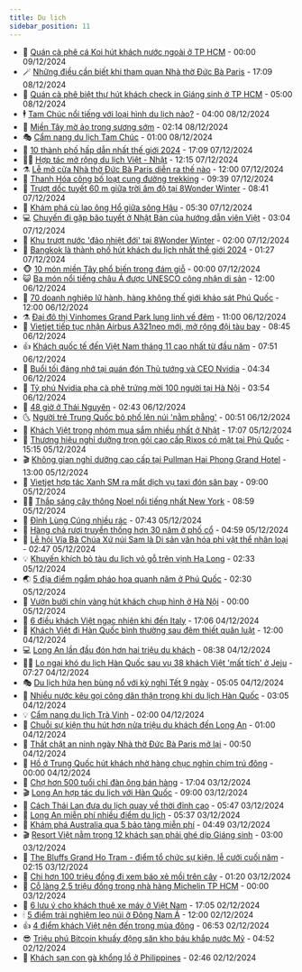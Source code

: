 ```yaml
---
title: Du lịch
sidebar_position: 11
---
```


<!-- vnexpress-du-lich:START -->
- 💂 [Quán cà phê cá Koi hút khách nước ngoài ở TP HCM](https://vnexpress.net/quan-ca-phe-ca-koi-hut-khach-nuoc-ngoai-o-tp-hcm-4822988.html) - 00:00 09/12/2024
- 🪄 [Những điều cần biết khi tham quan Nhà thờ Đức Bà Paris](https://vnexpress.net/nhung-dieu-can-biet-khi-tham-quan-nha-tho-duc-ba-paris-4825257.html) - 17:09 08/12/2024
- 🦅 [Quán cà phê biệt thự hút khách check in Giáng sinh ở TP HCM](https://vnexpress.net/quan-ca-phe-biet-thu-hut-khach-check-in-giang-sinh-o-tp-hcm-4822951.html) - 05:00 08/12/2024
- 🕴 [Tam Chúc nổi tiếng với loại hình du lịch nào?](https://vnexpress.net/tam-chuc-noi-tieng-voi-loai-hinh-du-lich-nao-4825080.html) - 04:00 08/12/2024
- 👀 [Miền Tây mờ ảo trong sương sớm](https://vnexpress.net/mien-tay-mo-ao-trong-suong-som-4825082.html) - 02:14 08/12/2024
- 🎭 [Cẩm nang du lịch Tam Chúc](https://vnexpress.net/cam-nang-du-lich-tam-chuc-4822957.html) - 01:00 08/12/2024
- 🦒 [10 thành phố hấp dẫn nhất thế giới 2024](https://vnexpress.net/10-thanh-pho-hap-dan-nhat-the-gioi-2024-4825138.html) - 17:09 07/12/2024
- 👨‍🏫 [Hợp tác mở rộng du lịch Việt - Nhật](https://vnexpress.net/hop-tac-mo-rong-du-lich-viet-nhat-4824844.html) - 12:15 07/12/2024
- ⚗️ [Lễ mở cửa Nhà thờ Đức Bà Paris diễn ra thế nào](https://vnexpress.net/le-mo-cua-nha-tho-duc-ba-paris-dien-ra-the-nao-4825049.html) - 12:00 07/12/2024
- 🥸 [Thanh Hóa công bố loạt cung đường trekking](https://vnexpress.net/thanh-hoa-cong-bo-loat-cung-duong-trekking-4825089.html) - 09:39 07/12/2024
- 🤠 [Trượt dốc tuyết 60 m giữa trời âm độ tại 8Wonder Winter](https://vnexpress.net/truot-doc-tuyet-60-m-giua-troi-am-do-tai-8wonder-winter-4825072.html) - 08:41 07/12/2024
- 🚀 [Khám phá cù lao ông Hổ giữa sông Hậu](https://vnexpress.net/kham-pha-cu-lao-ong-ho-giua-song-hau-4824983.html) - 05:30 07/12/2024
- 💻 [Chuyến đi gặp bão tuyết ở Nhật Bản của hướng dẫn viên Việt](https://vnexpress.net/chuyen-di-gap-bao-tuyet-o-nhat-ban-cua-huong-dan-vien-viet-4821481.html) - 03:04 07/12/2024
- 💼 [Khu trượt nước &#39;đảo nhiệt đới&#39; tại 8Wonder Winter](https://vnexpress.net/khu-truot-nuoc-dao-nhiet-doi-tai-8wonder-winter-4824870.html) - 02:00 07/12/2024
- 🤡 [Bangkok là thành phố hút khách du lịch nhất thế giới 2024](https://vnexpress.net/bangkok-la-thanh-pho-hut-khach-du-lich-nhat-the-gioi-2024-4824895.html) - 01:27 07/12/2024
- 🐵 [10 món miền Tây phổ biến trong đám giỗ](https://vnexpress.net/10-mon-mien-tay-pho-bien-trong-dam-gio-4824448.html) - 00:00 07/12/2024
- 😺 [Ba món nổi tiếng châu Á được UNESCO công nhận di sản](https://vnexpress.net/ba-mon-noi-tieng-chau-a-duoc-unesco-cong-nhan-di-san-4824678.html) - 12:00 06/12/2024
- 🌈 [70 doanh nghiệp lữ hành, hàng không thế giới khảo sát Phú Quốc](https://vnexpress.net/70-doanh-nghiep-lu-hanh-hang-khong-the-gioi-khao-sat-phu-quoc-4824821.html) - 12:00 06/12/2024
- ⚗️ [Đại đô thị Vinhomes Grand Park lung linh về đêm](https://vnexpress.net/dai-do-thi-vinhomes-grand-park-lung-linh-ve-dem-4824883.html) - 11:00 06/12/2024
- 👀 [Vietjet tiếp tục nhận Airbus A321neo mới, mở rộng đội tàu bay](https://vnexpress.net/vietjet-tiep-tuc-nhan-airbus-a321neo-moi-mo-rong-doi-tau-bay-4824730.html) - 08:45 06/12/2024
- 👍 [Khách quốc tế đến Việt Nam tháng 11 cao nhất từ đầu năm](https://vnexpress.net/khach-quoc-te-den-viet-nam-thang-11-cao-nhat-tu-dau-nam-4824673.html) - 07:51 06/12/2024
- 💄 [Buổi tối đáng nhớ tại quán đón Thủ tướng và CEO Nvidia](https://vnexpress.net/buoi-toi-dang-nho-tai-quan-don-thu-tuong-va-ceo-nvidia-4824560.html) - 04:34 06/12/2024
- 🥷 [Tỷ phú Nvidia pha cà phê trứng mời 100 người tại Hà Nội](https://vnexpress.net/ty-phu-nvidia-pha-ca-phe-trung-moi-100-nguoi-tai-ha-noi-4824510.html) - 03:54 06/12/2024
- 📝 [48 giờ ở Thái Nguyên](https://vnexpress.net/48-gio-o-thai-nguyen-4824031.html) - 02:43 06/12/2024
- 🌜 [Người trẻ Trung Quốc bỏ phố lên núi &#39;nằm phẳng&#39;](https://vnexpress.net/nguoi-tre-trung-quoc-bo-pho-len-nui-nam-phang-4824308.html) - 00:51 06/12/2024
- 📝 [Khách Việt trong nhóm mua sắm nhiều nhất ở Nhật](https://vnexpress.net/khach-viet-trong-nhom-mua-sam-nhieu-nhat-o-nhat-4824258.html) - 17:07 05/12/2024
- 🧰 [Thương hiệu nghỉ dưỡng trọn gói cao cấp Rixos có mặt tại Phú Quốc](https://vnexpress.net/thuong-hieu-nghi-duong-tron-goi-cao-cap-rixos-co-mat-tai-phu-quoc-4824374.html) - 15:15 05/12/2024
- 🎬 [Không gian nghỉ dưỡng cao cấp tại Pullman Hai Phong Grand Hotel](https://vnexpress.net/khong-gian-nghi-duong-cao-cap-tai-pullman-hai-phong-grand-hotel-4824300.html) - 13:00 05/12/2024
- 🧐 [Vietjet hợp tác Xanh SM ra mắt dịch vụ taxi đón sân bay](https://vnexpress.net/vietjet-hop-tac-xanh-sm-ra-mat-dich-vu-taxi-don-san-bay-4824285.html) - 09:00 05/12/2024
- 👨‍🏫 [Thắp sáng cây thông Noel nổi tiếng nhất New York](https://vnexpress.net/thap-sang-cay-thong-noel-noi-tieng-nhat-new-york-4824131.html) - 08:59 05/12/2024
- 🦣 [Đỉnh Lùng Cúng nhiều rác](https://vnexpress.net/dinh-lung-cung-nhieu-rac-4823879.html) - 07:43 05/12/2024
- 🌋 [Hàng chả rươi truyền thống hơn 30 năm ở phố cổ](https://vnexpress.net/hang-cha-ruoi-truyen-thong-hon-30-nam-o-pho-co-4823822.html) - 04:59 05/12/2024
- 🦄 [Lễ hội Vía Bà Chúa Xứ núi Sam là Di sản văn hóa phi vật thể nhân loại](https://vnexpress.net/le-hoi-via-ba-chua-xu-nui-sam-la-di-san-van-hoa-phi-vat-the-nhan-loai-4824042.html) - 02:47 05/12/2024
- 💡 [Khuyến khích bỏ tàu du lịch vỏ gỗ trên vịnh Hạ Long](https://vnexpress.net/khuyen-khich-bo-tau-du-lich-vo-go-tren-vinh-ha-long-4823936.html) - 02:33 05/12/2024
- 🌏 [5 địa điểm ngắm pháo hoa quanh năm ở Phú Quốc](https://vnexpress.net/5-dia-diem-ngam-phao-hoa-quanh-nam-o-phu-quoc-4823810.html) - 02:30 05/12/2024
- 💂 [Vườn bưởi chín vàng hút khách chụp hình ở Hà Nội](https://vnexpress.net/vuon-buoi-chin-vang-hut-khach-chup-hinh-o-ha-noi-4823585.html) - 00:00 05/12/2024
- 🤩 [6 điều khách Việt ngạc nhiên khi đến Italy](https://vnexpress.net/6-dieu-khach-viet-ngac-nhien-khi-den-italy-4823352.html) - 17:06 04/12/2024
- 💪 [Khách Việt đi Hàn Quốc bình thường sau đêm thiết quân luật](https://vnexpress.net/khach-viet-di-han-quoc-binh-thuong-sau-dem-thiet-quan-luat-4823722.html) - 12:00 04/12/2024
- 💻 [Long An lần đầu đón hơn hai triệu du khách](https://vnexpress.net/long-an-lan-dau-don-hon-hai-trieu-du-khach-4823619.html) - 08:38 04/12/2024
- 🧑‍💻 [Lo ngại khó du lịch Hàn Quốc sau vụ 38 khách Việt &#39;mất tích&#39; ở Jeju](https://vnexpress.net/lo-ngai-kho-du-lich-han-quoc-sau-vu-38-khach-viet-mat-tich-o-jeju-4823665.html) - 07:27 04/12/2024
- 🎭 [Du lịch hứa hẹn bùng nổ với kỳ nghỉ Tết 9 ngày](https://vnexpress.net/du-lich-hua-hen-bung-no-voi-ky-nghi-tet-9-ngay-4821199.html) - 05:05 04/12/2024
- 🧐 [Nhiều nước kêu gọi công dân thận trọng khi du lịch Hàn Quốc](https://vnexpress.net/nhieu-nuoc-keu-goi-cong-dan-than-trong-khi-du-lich-han-quoc-4823557.html) - 03:05 04/12/2024
- 💡 [Cẩm nang du lịch Trà Vinh](https://vnexpress.net/cam-nang-du-lich-tra-vinh-4821602.html) - 02:00 04/12/2024
- 🌊 [Chuỗi sự kiện thu hút hơn nửa triệu du khách đến Long An](https://vnexpress.net/chuoi-su-kien-thu-hut-hon-nua-trieu-du-khach-den-long-an-4823436.html) - 01:00 04/12/2024
- 🎃 [Thắt chặt an ninh ngày Nhà thờ Đức Bà Paris mở lại](https://vnexpress.net/that-chat-an-ninh-ngay-nha-tho-duc-ba-paris-mo-lai-4823460.html) - 00:50 04/12/2024
- 🧠 [Hồ ở Trung Quốc hút khách nhờ hàng chục nghìn chim trú đông](https://vnexpress.net/ho-o-trung-quoc-hut-khach-nho-hang-chuc-nghin-chim-tru-dong-4823172.html) - 00:00 04/12/2024
- 💄 [Chợ hơn 500 tuổi chỉ đàn ông bán hàng](https://vnexpress.net/cho-hon-500-tuoi-chi-dan-ong-ban-hang-4820835.html) - 17:04 03/12/2024
- 🎬 [Long An hợp tác du lịch với Hàn Quốc](https://vnexpress.net/long-an-hop-tac-du-lich-voi-han-quoc-4823259.html) - 09:00 03/12/2024
- 🐻 [Cách Thái Lan đưa du lịch quay về thời đỉnh cao](https://vnexpress.net/cach-thai-lan-dua-du-lich-quay-ve-thoi-dinh-cao-4823088.html) - 05:47 03/12/2024
- 🌝 [Long An miễn phí nhiều điểm du lịch](https://vnexpress.net/long-an-mien-phi-nhieu-diem-du-lich-4823191.html) - 05:37 03/12/2024
- 🤩 [Khám phá Australia qua 5 bảo tàng miễn phí](https://vnexpress.net/kham-pha-australia-qua-5-bao-tang-mien-phi-4822702.html) - 04:49 03/12/2024
- 🎬 [Resort Việt nằm trong 12 khách sạn phải ghé dịp Giáng sinh](https://vnexpress.net/resort-viet-nam-trong-12-khach-san-phai-ghe-dip-giang-sinh-4822757.html) - 03:00 03/12/2024
- 🦩 [The Bluffs Grand Ho Tram - điểm tổ chức sự kiện, lễ cưới cuối năm](https://vnexpress.net/the-bluffs-grand-ho-tram-diem-to-chuc-su-kien-le-cuoi-cuoi-nam-4821899.html) - 02:15 03/12/2024
- 🦍 [Chi hơn 100 triệu đồng đi xem báo xẻ mồi trên cây](https://vnexpress.net/chi-hon-100-trieu-dong-di-xem-bao-xe-moi-tren-cay-4822896.html) - 01:20 03/12/2024
- 👀 [Cỗ làng 2,5 triệu đồng trong nhà hàng Michelin TP HCM](https://vnexpress.net/co-lang-2-5-trieu-dong-trong-nha-hang-michelin-tp-hcm-4819988.html) - 00:00 03/12/2024
- 🧰 [6 lưu ý cho khách thuê xe máy ở Việt Nam](https://vnexpress.net/6-luu-y-cho-khach-thue-xe-may-o-viet-nam-4822285.html) - 17:05 02/12/2024
- 🕯 [5 điểm trải nghiệm leo núi ở Đông Nam Á](https://vnexpress.net/5-diem-trai-nghiem-leo-nui-o-dong-nam-a-4822668.html) - 12:00 02/12/2024
- 👍 [4 điểm khách Việt nên đến trong mùa đông](https://vnexpress.net/4-diem-khach-viet-nen-den-trong-mua-dong-4822722.html) - 06:53 02/12/2024
- 😎 [Triệu phú Bitcoin khuấy động săn kho báu khắp nước Mỹ](https://vnexpress.net/trieu-phu-bitcoin-khuay-dong-san-kho-bau-khap-nuoc-my-4822671.html) - 04:52 02/12/2024
- 🐘 [Khách sạn con gà khổng lồ ở Philippines](https://vnexpress.net/khach-san-con-ga-khong-lo-o-philippines-4822433.html) - 02:46 02/12/2024<!-- vnexpress-du-lich:END -->
